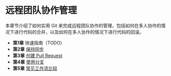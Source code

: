 # 远程团队协作管理

本章节介绍了如何实用 Git 来完成远程团队协作的管理，包括如何在多人协作的情况下进行代码的合并，以及如何在多人协作的情况下进行代码的回滚。

- **第1章** 快速指南（TODO）
- **第2章** [保持同步](https://github.com/P2Tree/git-recipes/blob/master/sources/3.2-%E4%BF%9D%E6%8C%81%E4%BB%A3%E7%A0%81%E5%90%8C%E6%AD%A5.md)
- **第3章** [创建 Pull Request](https://github.com/P2Tree/git-recipes/blob/master/sources/3.3-%E5%88%9B%E5%BB%BAPullRequest.md)
- **第4章** [使用分支](https://github.com/P2Tree/git-recipes/blob/master/sources/3.4-%E4%BD%BF%E7%94%A8%E5%88%86%E6%94%AF.md)
- **第5章** [常见工作流比较](https://github.com/P2Tree/git-recipes/blob/master/sources/3.5-%E5%B8%B8%E8%A7%81%E5%B7%A5%E4%BD%9C%E6%B5%81%E6%AF%94%E8%BE%83.md)
